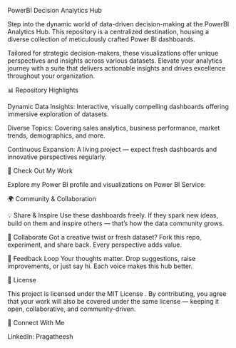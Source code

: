 PowerBI Decision Analytics Hub

Step into the dynamic world of data-driven decision-making at the PowerBI Analytics Hub.
This repository is a centralized destination, housing a diverse collection of meticulously crafted Power BI dashboards.

Tailored for strategic decision-makers, these visualizations offer unique perspectives and insights across various datasets.
Elevate your analytics journey with a suite that delivers actionable insights and drives excellence throughout your organization.

📊 Repository Highlights

Dynamic Data Insights: Interactive, visually compelling dashboards offering immersive exploration of datasets.

Diverse Topics: Covering sales analytics, business performance, market trends, demographics, and more.

Continuous Expansion: A living project — expect fresh dashboards and innovative perspectives regularly.

🔎 Check Out My Work

Explore my Power BI profile and visualizations on Power BI Service:

🌍 Community & Collaboration

💡 Share & Inspire
Use these dashboards freely. If they spark new ideas, build on them and inspire others — that’s how the data community grows.

🤝 Collaborate
Got a creative twist or fresh dataset? Fork this repo, experiment, and share back. Every perspective adds value.

📢 Feedback Loop
Your thoughts matter. Drop suggestions, raise improvements, or just say hi. Each voice makes this hub better.

📜 License

This project is licensed under the MIT License
.
By contributing, you agree that your work will also be covered under the same license — keeping it open, collaborative, and community-driven.

🔗 Connect With Me

LinkedIn: Pragatheesh